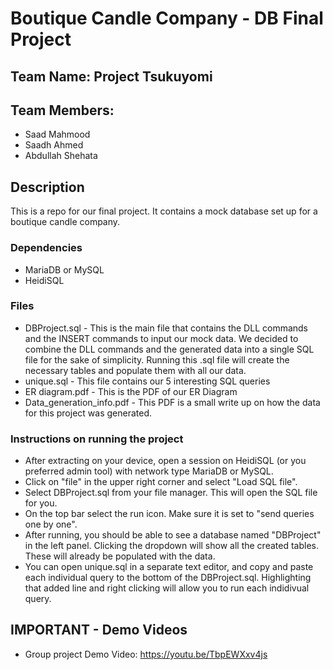 # Boutique Candle Company - DB Final Project

## Team Name: Project Tsukuyomi

## Team Members:
* Saad Mahmood
* Saadh Ahmed
* Abdullah Shehata

## Description

This is a repo for our final project. It contains a mock database set up for a boutique candle company.

### Dependencies

* MariaDB or MySQL
* HeidiSQL

### Files

* DBProject.sql - This is the main file that contains the DLL commands and the INSERT commands to input our mock data. We decided to combine the DLL commands and the generated data into a single SQL file for the sake of simplicity. Running this .sql file will create the necessary tables and populate them with all our data.
* unique.sql - This file contains our 5 interesting SQL queries
* ER diagram.pdf - This is the PDF of our ER Diagram
* Data_generation_info.pdf - This PDF is a small write up on how the data for this project was generated.

### Instructions on running the project

* After extracting on your device, open a session on HeidiSQL (or you preferred admin tool) with network type MariaDB or MySQL.
* Click on "file" in the upper right corner and select "Load SQL file".
* Select DBProject.sql from your file manager. This will open the SQL file for you.
* On the top bar select the run icon. Make sure it is set to "send queries one by one".
* After running, you should be able to see a database named "DBProject" in the left panel. Clicking the dropdown will show all the created tables. These will already be populated with the data.
* You can open unique.sql in a separate text editor, and copy and paste each individual query to the bottom of the DBProject.sql. Highlighting that added line and right clicking will allow you to run each indidivual query.

## IMPORTANT - Demo Videos 
* Group project Demo Video: 
https://youtu.be/TbpEWXxv4js




